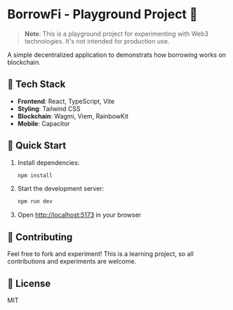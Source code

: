 # BorrowFi - Playground Project 🧪

> **Note**: This is a playground project for experimenting with Web3 technologies. It's not intended for production use.

A simple decentralized application to demonstrats how borrowing works on blockchain.

## 🧰 Tech Stack

- **Frontend**: React, TypeScript, Vite
- **Styling**: Tailwind CSS
- **Blockchain**: Wagmi, Viem, RainbowKit
- **Mobile**: Capacitor

## 🚀 Quick Start

1. Install dependencies:
   ```bash
   npm install
   ```

2. Start the development server:
   ```bash
   npm run dev
   ```

3. Open [http://localhost:5173](http://localhost:5173) in your browser

## 🤝 Contributing

Feel free to fork and experiment! This is a learning project, so all contributions and experiments are welcome.

## 📄 License

MIT